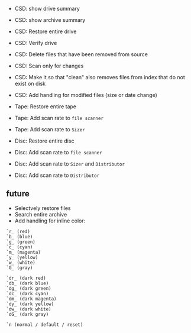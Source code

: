 - CSD: show drive summary
- CSD: show archive summary
- CSD: Restore entire drive
- CSD: Verify drive
- CSD: Delete files that have been removed from source
- CSD: Scan only for changes
- CSD: Make it so that "clean" also removes files from index that do not exist on disk
- CSD: Add handling for modified files (size or date change)

- Tape: Restore entire tape
- Tape: Add scan rate to `file scanner`
- Tape: Add scan rate to `Sizer`

- Disc: Restore entire disc
- Disc: Add scan rate to `file scanner`
- Disc: Add scan rate to `Sizer` and `Distributor`
- Disc: Add scan rate to `Distributor`


## future
- Selectvely restore files
- Search entire archive
- Add handling for inline color:
```
`r_ (red)
`b_ (blue)
`g_ (green)
`c_ (cyan)
`m_ (magenta)
`y_ (yellow)
`w_ (white)
`G_ (gray)

`dr_ (dark red)
`db_ (dark blue)
`dg_ (dark green)
`dc_ (dark cyan)
`dm_ (dark magenta)
`dy_ (dark yellow)
`dw_ (dark white)
`dG_ (dark gray)

`n (normal / default / reset)